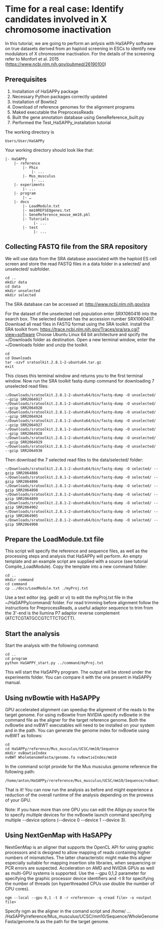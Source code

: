 # Time for a real case: Identify candidates involved in X chromosome inactivation
In this tutorial, we are going to perform an anlysis with HaSAPPy software on true datasets derived from an haploid screening in ESCs to identify new modulators of X chromosome inactivation. For the details of the screening refer to Monfort et al. 2015 (https://www.ncbi.nlm.nih.gov/pubmed/26190100)

## Prerequisites
1. Installation of HaSAPPy package
2. Necessary Python packages correctly updated
3. Installation of Bowtie2
4. Download of reference genomes for the alignment programs
5. Maked executable the PreprocessReads
6. Built the gene annotation database using GeneReference_built.py
6. Performed the Test_HaSAPPy_installation tutorial

The working directory is
```
Users/User/HaSAPPy
```

Your working directory should look like that:
```
|- HaSAPPy
    |- reference
        |- Phix
            |- ...
        |- Mus_musculus
            |- ...
    |- experiments
        |- ...
    |- program
        |- …
    |- docs
        |- LoadModule.txt
        |- mm10REFSEQgenes.txt
        |- GeneReference_mouse_mm10.pkl
        |- Tutorials
             |- ...
        |- test
             |- ...
```         

## Collecting FASTQ file from the SRA repository
We will use data from the SRA database associated with the haploid ES cell screen and store the read FASTQ files in a data folder in a selected/ and unselected/ subfolder.

```
cd ..
mkdir data
cd data
mkdir unselected
mkdir selected
```

The SRA database can be accessed at:
http://www.ncbi.nlm.nih.gov/sra

For the dataset of the unselected cell population enter SRX1060416 into the search box. The selected dataset has the accession number SRX1060407. Download all read files in FASTQ format using the SRA toolkit. Install the SRA toolkit from: https://trace.ncbi.nlm.nih.gov/Traces/sra/sra.cgi?view=software
Choose Ubuntu Linux 64 bit architecture and spcify the ~/Downloads folder as destination. Open a new terminal window, enter the ~/Downloads folder and unzip the toolkit.

```
cd
cd Downloads
tar -xzvf sratoolkit.2.8.1-2-ubuntu64.tar.gz
exit
```

This closes this terminal window and returns you to the first terminal window. Now run the SRA toolkit fastq-dump command for downloading 7 unselected read files:

```
~/Downloads/sratoolkit.2.8.1-2-ubuntu64/bin/fastq-dump -O unselected/ --gzip SRR2064917
~/Downloads/sratoolkit.2.8.1-2-ubuntu64/bin/fastq-dump -O unselected/ --gzip SRR2064920
~/Downloads/sratoolkit.2.8.1-2-ubuntu64/bin/fastq-dump -O unselected/ --gzip SRR2064924
~/Downloads/sratoolkit.2.8.1-2-ubuntu64/bin/fastq-dump -O unselected/ --gzip SRR2064927
~/Downloads/sratoolkit.2.8.1-2-ubuntu64/bin/fastq-dump -O unselected/ --gzip SRR2064928
~/Downloads/sratoolkit.2.8.1-2-ubuntu64/bin/fastq-dump -O unselected/ --gzip SRR2064929
~/Downloads/sratoolkit.2.8.1-2-ubuntu64/bin/fastq-dump -O unselected/ --gzip SRR2064930
```

Then download the 7 selected read files to the data/selected/ folder:

```
~/Downloads/sratoolkit.2.8.1-2-ubuntu64/bin/fastq-dump -O selected/ --gzip SRR2064886
~/Downloads/sratoolkit.2.8.1-2-ubuntu64/bin/fastq-dump -O selected/ --gzip SRR2064896
~/Downloads/sratoolkit.2.8.1-2-ubuntu64/bin/fastq-dump -O selected/ --gzip SRR2064898
~/Downloads/sratoolkit.2.8.1-2-ubuntu64/bin/fastq-dump -O selected/ --gzip SRR2064899
~/Downloads/sratoolkit.2.8.1-2-ubuntu64/bin/fastq-dump -O selected/ --gzip SRR2064902
~/Downloads/sratoolkit.2.8.1-2-ubuntu64/bin/fastq-dump -O selected/ --gzip SRR2064905
~/Downloads/sratoolkit.2.8.1-2-ubuntu64/bin/fastq-dump -O selected/ --gzip SRR2064908
```

## Prepare the LoadModule.txt file
This script will specify the reference and sequence files, as well as the processing steps and analysis that HaSAPPy will perform. An empty template and an example script are supplied with a source (see tutorial Compile_LoadModule). Copy the template into a new command folder:
```
cd ..
mkdir command
cd command
cp ../docs/LoadModule.txt ./myProj.txt
```

Use a text editor (eg. gedit or vi) to edit the myProj.txt file in the ~/HaSAPPy/command/ folder. For read trimming before alignment follow the instructions for PreprocessReads, a useful adaptor sequence to trim from the 3'-end is the Ilumina P7 adaptor reverse complement (ATCTCGTATGCCGTCTTCTGCTT). 

## Start the analysis
Start the analysis with the following command:

```
cd ..
cd program
python HaSAPPY_start.py ../command/myProj.txt
```

This will start the HaSAPPy program. The output will be stored under the experiments folder. You can compare it with the one present in HaSAPPy manual.


## Using nvBowtie with HaSAPPy

GPU accelerated alignment can speedup the alignment of the reads to the target genome. For using nvBowtie from NVIDIA specify nvBowtie in the command file as the aligner for the target reference genome. Both the nvBowtie and nvBWT executables will need to be installed on your system and in the path. You can generate the genome index for nvBowtie using nvBWT as follows:
```
cd
cd HaSAPPy/reference/Mus_musculus/UCSC/mm10/Sequence
mkdir nvBowtieIndex
nvBWT WholeGenomeFasta/genome.fa nvBowtieIndex/mm10
```

In the command script provide for the Mus musculus genome reference the following path: 
```
/home/anton/HaSAPPy/rereference/Mus_musculus/UCSC/mm10/Sequence/nvBowtieIndex/mm10
```

That is it! You can now run the analysis as before and might experience a reduction of the overall runtime of the analysis depending on the prowess of your GPU.

Note: If you have more than one GPU you can edit the Allign.py source file to specify multiple devices for the nvBowtie launch command specifying multiple --device options (--device 0 --device 1 --device 3).

## Using NextGenMap with HaSAPPy

NextGenMap is an aligner that supports the OpenCL API for using graphic processors and is designed to allow mapping of reads containing higher numbers of mismatches. The latter characteristic might make this aligner especially suitable for mapping insertion site libraries, when sequencing or PCR errors are suspected. Acceleration on AMD and NVIDIA GPUs as well as multi-GPU systems is supported. Use the --gpu 0,1,2 parameter for specifying the graphic processor device identifiers and -t 8 for specifying the number of threads (on hyperthreaded CPUs use double the number of CPU cores).

```
ngm --local --gpu 0,1 -t 8 -r <reference> -q <read file> -o <output file>
```

Specify ngm as the aligner in the comand script and /home/ … /HaSAPPy/reference/Mus_musculus/UCSC/mm10/Sequence/WholeGenomeFasta/genome.fa as the path for the target genome.
